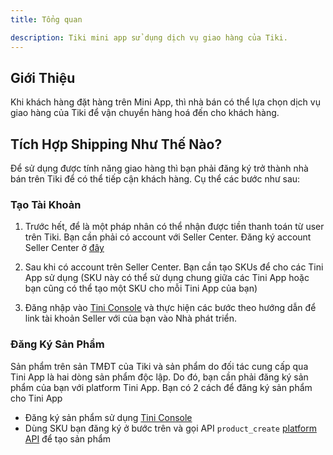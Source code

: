 ```yaml
---
title: Tổng quan

description: Tiki mini app sử dụng dịch vụ giao hàng của Tiki.
---
```


## Giới Thiệu

Khi khách hàng đặt hàng trên Mini App, thì nhà bán có thể lựa chọn dịch vụ giao hàng của Tiki để vận chuyển hàng hoá đến cho khách hàng.

## Tích Hợp Shipping Như Thế Nào?

Để sử dụng được tính năng giao hàng thì bạn phải đăng ký trở thành nhà bán trên Tiki để có thể tiếp cận khách hàng. Cụ thể các bước như sau:

### Tạo Tài Khoản

1. Trước hết, để là một pháp nhân có thể nhận được tiền thanh toán từ user trên Tiki. Bạn cần phải có account với Seller Center. Đăng ký account Seller Center ở [đây](https://sellercenter.tiki.vn/new/#/register)

1. Sau khi có account trên Seller Center. Bạn cần tạo SKUs để cho các Tini App sử dụng (SKU này có thể sử dụng chung giữa các Tini App hoặc bạn cũng có thể tạo một SKU cho mỗi Tini App của bạn)

1. Đăng nhập vào [Tini Console](https://developers.tiki.vn/apps) và thực hiện các bước theo hướng dẫn để link tài khoản Seller với của bạn vào Nhà phát triển.

### Đăng Ký Sản Phẩm

Sản phẩm trên sản TMĐT của Tiki và sản phẩm do đối tác cung cấp qua Tini App là hai dòng sản phẩm độc lập. Do đó, bạn cần phải đăng ký sản phẩm của bạn với platform Tini App. Bạn có 2 cách để đăng ký sản phẩm cho Tini App

- Đăng ký sản phẩm sử dụng [Tini Console](https://developers.tiki.vn/apps)
- Dùng SKU bạn đăng ký ở bước trên và gọi API `product_create` [platform API](../open-api/overview) để tạo sản phẩm
